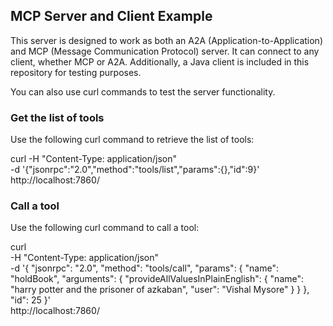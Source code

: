 ## MCP Server and Client Example 

This server is designed to work as both an A2A (Application-to-Application) and MCP (Message Communication Protocol) server. It can connect to any client, whether MCP or A2A. Additionally, a Java client is included in this repository for testing purposes.

You can also use curl commands to test the server functionality.

### Get the list of tools

Use the following curl command to retrieve the list of tools:

curl -H "Content-Type: application/json" \
-d '{"jsonrpc":"2.0","method":"tools/list","params":{},"id":9}' \
http://localhost:7860/

### Call a tool

Use the following curl command to call a tool:

curl \
-H "Content-Type: application/json" \
-d '{
"jsonrpc": "2.0",
"method": "tools/call",
"params": {
"name": "holdBook",
"arguments": {
"provideAllValuesInPlainEnglish": {
"name": "harry potter and the prisoner of azkaban",
"user": "Vishal Mysore"
}
}
},
"id": 25
}' \
http://localhost:7860/
